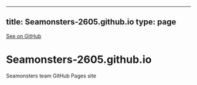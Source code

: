 
---
title: Seamonsters-2605.github.io
type: page
---

[See on GitHub](https://github.com/jakeroggenbuck/Seamonsters-2605.github.io/)

# Seamonsters-2605.github.io
Seamonsters team GitHub Pages site
